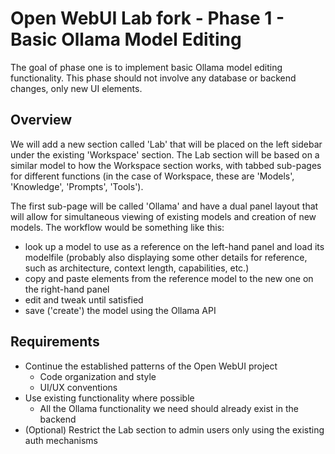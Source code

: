 # Open WebUI Lab fork - Phase 1 - Basic Ollama Model Editing

The goal of phase one is to implement basic Ollama model editing functionality. This phase should not involve any database or backend changes, only new UI elements.

## Overview

We will add a new section called 'Lab' that will be placed on the left sidebar under the existing 'Workspace' section. The Lab section will be based on a similar model to how the Workspace section works, with tabbed sub-pages for different functions (in the case of Workspace, these are 'Models', 'Knowledge', 'Prompts', 'Tools').

The first sub-page will be called 'Ollama' and have a dual panel layout that will allow for simultaneous viewing of existing models and creation of new models. The workflow would be something like this:

- look up a model to use as a reference on the left-hand panel and load its modelfile (probably also displaying some other details for reference, such as architecture, context length, capabilities, etc.)
- copy and paste elements from the reference model to the new one on the right-hand panel
- edit and tweak until satisfied
- save ('create') the model using the Ollama API

## Requirements

- Continue the established patterns of the Open WebUI project
  - Code organization and style
  - UI/UX conventions
- Use existing functionality where possible
  - All the Ollama functionality we need should already exist in the backend
- (Optional) Restrict the Lab section to admin users only using the existing auth mechanisms
